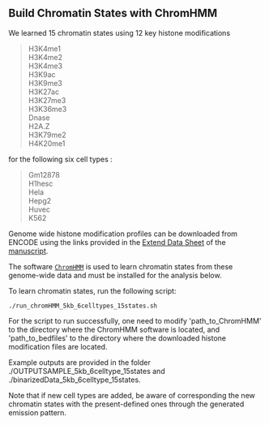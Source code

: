## Build Chromatin States with ChromHMM

We learned 15 chromatin states using 12 key histone modifications 
>H3K4me1  
>H3K4me2  
>H3K4me3  
>H3K9ac  
>H3K9me3  
>H3K27ac  
>H3K27me3  
>H3K36me3  
>Dnase  
>H2A.Z  
>H3K79me2  
>H4K20me1  

for the following six cell types :
>Gm12878  
>H1hesc  
>Hela  
>Hepg2  
>Huvec  
>K562 

Genome wide histone modification profiles can be downloaded from ENCODE using the links provided in the [Extend Data Sheet](https://www.biorxiv.org/highwire/filestream/86852/field_highwire_adjunct_files/1/282095-2.xlsx) of the [manuscript](https://www.biorxiv.org/content/early/2018/03/15/282095).

The software [`ChromHMM`](http://compbio.mit.edu/ChromHMM/) is used to learn chromatin states from these genome-wide data and must be installed for the analysis below.

To learn chromatin states, run the following script:
```
./run_chromHMM_5kb_6celltypes_15states.sh
```
For the script to run successfully, one need to modify 'path_to_ChromHMM' to the directory where the ChromHMM software is located, and 'path_to_bedfiles' to the directory where the downloaded histone modification files are located. 

Example outputs are provided in the folder ./OUTPUTSAMPLE_5kb_6celltype_15states and ./binarizedData_5kb_6celltype_15states. 

Note that if new cell types are added, be aware of corresponding the new chromatin states with the present-defined ones through the generated emission pattern. 
